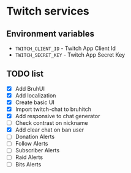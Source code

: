 # Twitch services

## Environment variables

- `TWITCH_CLIENT_ID` - Twitch App Client Id
- `TWITCH_SECRET_KEY` - Twitch App Secret Key

## TODO list

- [x] Add BruhUI
- [x] Add localization
- [x] Create basic UI
- [x] Import twitch-chat to bruhitch
- [x] Add responsive to chat generator
- [ ] Check contrast on nickname
- [x] Add clear chat on ban user
- [ ] Donation Alerts
- [ ] Follow Alerts
- [ ] Subscriber Alerts
- [ ] Raid Alerts
- [ ] Bits Alerts
